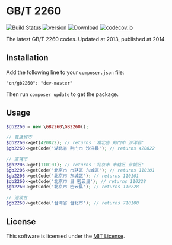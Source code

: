 # GB/T 2260

[![Build Status](https://img.shields.io/travis/cn/GB2260.php.svg?style=flat-square)](http://travis-ci.org/cn/GB2260.php)
[![version](https://img.shields.io/packagist/v/cn/gb2260.svg?style=flat-square)](https://packagist.org/packages/cn/gb2260)
[![Download](https://img.shields.io/packagist/dt/cn/gb2260.svg?style=flat-square)](https://packagist.org/packages/cn/gb2260)
[![codecov.io](https://img.shields.io/codecov/c/github/cn/GB2260.php.svg?style=flat-square)](https://codecov.io/github/cn/GB2260.php)

The latest GB/T 2260 codes. Updated at 2013, published at 2014.

## Installation

Add the following line to your `composer.json` file:

    "cn/gb2260": "dev-master"

Then run `composer update` to get the package.

## Usage

```php
$gb2260 = new \GB2260\GB2260();

// 普通城市
$gb2260->get(420822); // returns '湖北省 荆门市 沙洋县'
$gb2260->getCode('湖北省 荆门市 沙洋县'); // returns 420822

// 直辖市
$gb2206->get(110101); // returns '北京市 市辖区 东城区'
$gb2206->getCode('北京市 市辖区 东城区'); // returns 110101
$gb2206->getCode('北京市 东城区'); // returns 110101
$gb2260->getCode('北京市 县 密云县'); // returns 110228
$gb2260->getCode('北京市 密云县'); // returns 110228

// 港澳台
$gb2260->getCode('台湾省 台北市'); // returns 710100
```

## License

This software is licensed under the [MIT License](LICENSE).
